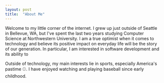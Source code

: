 ```yaml
---
layout: post
title:  "About Me"
---
```

Welcome to my little corner of the internet. I grew up just outside of Seattle in Bellevue, WA, but I've spent the last two years studying Computer Science at Northwestern University. I am a true optimist when it comes to technology and believe its positive impact on everyday life will be the story of our generation. In particular, I am interested in software development and its ability to

Outside of technology, my main interests lie in sports, especially America's pastime ⚾️. I have enjoyed watching and playing baseball since early childhood.